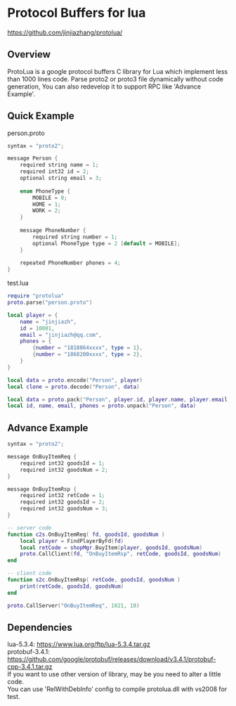 Protocol Buffers for lua
===================================================

https://github.com/jinjiazhang/protolua/

## Overview
ProtoLua is a google protocol buffers C library for Lua which implement less than 1000 lines code. Parse proto2 or proto3 file dynamically without code generation, You can also redevelop it to  support RPC like 'Advance Example'.
## Quick Example
person.proto
```C
syntax = "proto2";

message Person {
    required string name = 1;
    required int32 id = 2;
    optional string email = 3;
    
    enum PhoneType {
        MOBILE = 0;
        HOME = 1;
        WORK = 2;
    }
    
    message PhoneNumber {
        required string number = 1;
        optional PhoneType type = 2 [default = MOBILE];
    }
    
    repeated PhoneNumber phones = 4;
}
```
test.lua
```Lua
require "protolua"
proto.parse("person.proto")

local player = {
    name = "jinjiazh",
    id = 10001,
    email = "jinjiazh@qq.com",
    phones = {
        {number = "1818864xxxx", type = 1},
        {number = "1868200xxxx", type = 2},
    }
}

local data = proto.encode("Person", player)
local clone = proto.decode("Person", data)

local data = proto.pack("Person", player.id, player.name, player.email, player.phones)
local id, name, email, phones = proto.unpack("Person", data)
```
## Advance Example
```C
syntax = "proto2";

message OnBuyItemReq {
    required int32 goodsId = 1;
    required int32 goodsNum = 2;
}

message OnBuyItemRsp {
    required int32 retCode = 1;
    required int32 goodsId = 2;
    required int32 goodsNum = 3;
}
```
```Lua
-- server code
function c2s.OnBuyItemReq( fd, goodsId, goodsNum )
    local player = FindPlayerByFd(fd)
    local retCode = shopMgr.BuyItem(player, goodsId, goodsNum)
    proto.CallClient(fd, "OnBuyItemRsp", retCode, goodsId, goodsNum)
end

-- client code
function s2c.OnBuyItemRsp( retCode, goodsId, goodsNum )
    print(retCode, goodsId, goodsNum)
end

proto.CallServer("OnBuyItemReq", 1021, 10)
```
## Dependencies
lua-5.3.4: https://www.lua.org/ftp/lua-5.3.4.tar.gz<br>
protobuf-3.4.1: https://github.com/google/protobuf/releases/download/v3.4.1/protobuf-cpp-3.4.1.tar.gz<br>
If you want to use other version of library, may be you  need to alter a little code.<br>
You can use 'RelWithDebInfo' config to compile protolua.dll with vs2008 for test.
